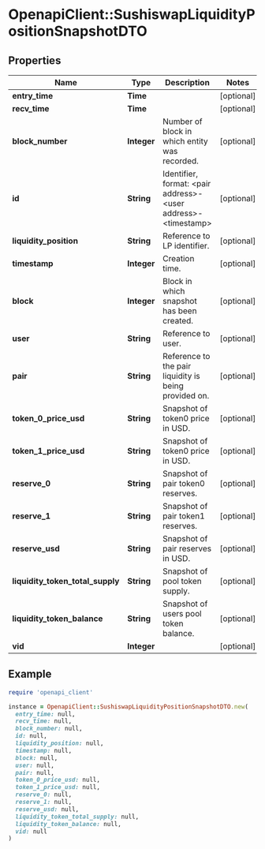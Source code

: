 # OpenapiClient::SushiswapLiquidityPositionSnapshotDTO

## Properties

| Name | Type | Description | Notes |
| ---- | ---- | ----------- | ----- |
| **entry_time** | **Time** |  | [optional] |
| **recv_time** | **Time** |  | [optional] |
| **block_number** | **Integer** | Number of block in which entity was recorded. | [optional] |
| **id** | **String** | Identifier, format: &lt;pair address&gt;-&lt;user address&gt;-&lt;timestamp&gt; | [optional] |
| **liquidity_position** | **String** | Reference to LP identifier. | [optional] |
| **timestamp** | **Integer** | Creation time. | [optional] |
| **block** | **Integer** | Block in which snapshot has been created. | [optional] |
| **user** | **String** | Reference to user. | [optional] |
| **pair** | **String** | Reference to the pair liquidity is being provided on. | [optional] |
| **token_0_price_usd** | **String** | Snapshot of token0 price in USD. | [optional] |
| **token_1_price_usd** | **String** | Snapshot of token0 price in USD. | [optional] |
| **reserve_0** | **String** | Snapshot of pair token0 reserves. | [optional] |
| **reserve_1** | **String** | Snapshot of pair token1 reserves. | [optional] |
| **reserve_usd** | **String** | Snapshot of pair reserves in USD. | [optional] |
| **liquidity_token_total_supply** | **String** | Snapshot of pool token supply. | [optional] |
| **liquidity_token_balance** | **String** | Snapshot of users pool token balance. | [optional] |
| **vid** | **Integer** |  | [optional] |

## Example

```ruby
require 'openapi_client'

instance = OpenapiClient::SushiswapLiquidityPositionSnapshotDTO.new(
  entry_time: null,
  recv_time: null,
  block_number: null,
  id: null,
  liquidity_position: null,
  timestamp: null,
  block: null,
  user: null,
  pair: null,
  token_0_price_usd: null,
  token_1_price_usd: null,
  reserve_0: null,
  reserve_1: null,
  reserve_usd: null,
  liquidity_token_total_supply: null,
  liquidity_token_balance: null,
  vid: null
)
```

